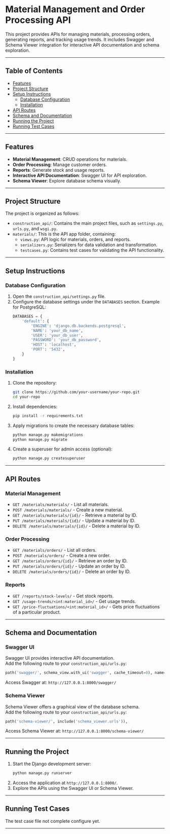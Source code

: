 
# Material Management and Order Processing API  

This project provides APIs for managing materials, processing orders, generating reports, and tracking usage trends. It includes Swagger and Schema Viewer integration for interactive API documentation and schema exploration.  

---

## Table of Contents  
- [Features](#features)  
- [Project Structure](#project-structure)  
- [Setup Instructions](#setup-instructions)  
  - [Database Configuration](#database-configuration)  
  - [Installation](#installation)  
- [API Routes](#api-routes)  
- [Schema and Documentation](#schema-and-documentation)  
- [Running the Project](#running-the-project)  
- [Running Test Cases](#running-test-cases)  

---

## Features  
- **Material Management**: CRUD operations for materials.  
- **Order Processing**: Manage customer orders.  
- **Reports**: Generate stock and usage reports.  
- **Interactive API Documentation**: Swagger UI for API exploration.  
- **Schema Viewer**: Explore database schema visually.  

---

## Project Structure  

The project is organized as follows:  
- `construction_api/`: Contains the main project files, such as `settings.py`, `urls.py`, and `wsgi.py`.  
- `materials/`: This is the API app folder, containing:  
  - `views.py`: API logic for materials, orders, and reports.  
  - `serializers.py`: Serializers for data validation and transformation.  
  - `testcases.py`: Contains test cases for validating the API functionality.  

---

## Setup Instructions  

### Database Configuration  
1. Open the `construction_api/settings.py` file.  
2. Configure the database settings under the `DATABASES` section. Example for PostgreSQL:  
    ```python  
    DATABASES = {  
        'default': {  
            'ENGINE': 'django.db.backends.postgresql',  
            'NAME': 'your_db_name',  
            'USER': 'your_db_user',  
            'PASSWORD': 'your_db_password',  
            'HOST': 'localhost',  
            'PORT': '5432',  
        }  
    }  
    ```  

### Installation  
1. Clone the repository:  
    ```bash  
    git clone https://github.com/your-username/your-repo.git  
    cd your-repo  
    ```  

2. Install dependencies:  
    ```bash  
    pip install -r requirements.txt  
    ```  

3. Apply migrations to create the necessary database tables:  
    ```bash  
    python manage.py makemigrations  
    python manage.py migrate  
    ```  

4. Create a superuser for admin access (optional):  
    ```bash  
    python manage.py createsuperuser  
    ```  

---

## API Routes  

### Material Management  
- `GET /materials/materials/` - List all materials.  
- `POST /materials/materials/` - Create a new material.  
- `GET /materials/materials/{id}/` - Retrieve a material by ID.  
- `PUT /materials/materials/{id}/` - Update a material by ID.  
- `DELETE /materials/materials/{id}/` - Delete a material by ID.  

### Order Processing  
- `GET /materials/orders/` - List all orders.  
- `POST /materials/orders/` - Create a new order.  
- `GET /materials/orders/{id}/` - Retrieve an order by ID.  
- `PUT /materials/orders/{id}/` - Update an order by ID.  
- `DELETE /materials/orders/{id}/` - Delete an order by ID.  

### Reports  
- `GET /reports/stock-levels/` - Get stock reports.  
- `GET /usage-trends/<int:material_id>/` - Get usage trends.  
- `GET /price-fluctuations/<int:material_id>/` - Gets price fluctuations of a particular product.
  
---

## Schema and Documentation  

### Swagger UI  
Swagger UI provides interactive API documentation.  
Add the following route to your `construction_api/urls.py`:  
```python  
path('swagger/', schema_view.with_ui('swagger', cache_timeout=0), name='schema-swagger-ui')  
```  
Access Swagger at: `http://127.0.0.1:8000/swagger/`  

### Schema Viewer  
Schema Viewer offers a graphical view of the database schema.  
Add the following route to your `construction_api/urls.py`:  
```python  
path('schema-viewer/', include('schema_viewer.urls')),  
```  
Access Schema Viewer at: `http://127.0.0.1:8000/schema-viewer/`  

---

## Running the Project  
1. Start the Django development server:  
    ```bash  
    python manage.py runserver  
    ```  
2. Access the application at `http://127.0.0.1:8000/`.  
3. Explore the APIs using the Swagger UI or Schema Viewer.  

---

## Running Test Cases  
The test case file not complete configure yet.

---  
